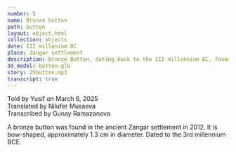 ```yaml
---
number: 5
name: Bronze button
path: button
layout: object.html
collection: objects
date: III millenium BC
place: Zangar settlement
description: Bronze Button, dating back to the III millennium BC, found in the Zangar settlement in 2012 by Idris Aliyev.
3d_model: button.glb
story: 25button.mp3
transcript: true
---
```


<div class="meta">
Told by Yusif on March 6, 2025 <br>
Translated by Nilufer Musaeva<br>
Transcribed by Gunay Ramazanova
</div>

A bronze button was found in the ancient Zangar settlement in 2012. It is bow-shaped, approximately 1.3 cm in diameter. Dated to the 3rd millennium BCE.
